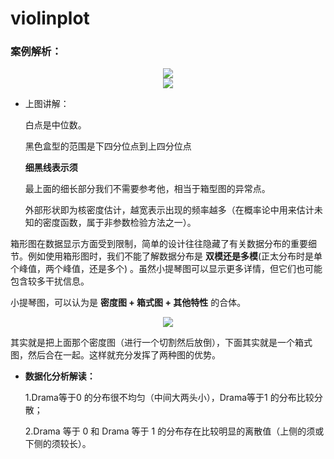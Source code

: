 # violinplot


### 案例解析：

<div align=center> <img src='https://raw.githubusercontent.com/OneStepAndTwoSteps/Data_Analysis/master/static/%E5%8F%AF%E8%A7%86%E5%8C%96%E5%9B%BE%E8%A7%A3/1-1.png'/></div>

<div align=center> <img src='https://raw.githubusercontent.com/OneStepAndTwoSteps/Data_Analysis/master/static/%E5%8F%AF%E8%A7%86%E5%8C%96%E5%9B%BE%E8%A7%A3/3.png'/></div>


*   上图讲解：
    
    白点是中位数。
    
    黑色盒型的范围是下四分位点到上四分位点
    
    __细黑线表示须__
    
    最上面的细长部分我们不需要参考他，相当于箱型图的异常点。
    
    外部形状即为核密度估计，越宽表示出现的频率越多（在概率论中用来估计未知的密度函数，属于非参数检验方法之一）。

箱形图在数据显示方面受到限制，简单的设计往往隐藏了有关数据分布的重要细节。例如使用箱形图时，我们不能了解数据分布是 __双模还是多模__(正太分布时是单个峰值，两个峰值，还是多个) 。虽然小提琴图可以显示更多详情，但它们也可能包含较多干扰信息。



小提琴图，可以认为是 __密度图 + 箱式图 + 其他特性__ 的合体。

<div align=center> <img src='https://raw.githubusercontent.com/OneStepAndTwoSteps/Data_Analysis/master/static/%E5%8F%AF%E8%A7%86%E5%8C%96%E5%9B%BE%E8%A7%A3/2.jpg'/></div>


其实就是把上面那个密度图（进行一个切割然后放倒），下面其实就是一个箱式图，然后合在一起。这样就充分发挥了两种图的优势。


*   __数据化分析解读：__

    1.Drama等于0 的分布很不均匀（中间大两头小），Drama等于1 的分布比较分散；

    2.Drama 等于 0 和 Drama 等于 1 的分布存在比较明显的离散值（上侧的须或下侧的须较长）。
